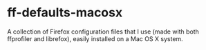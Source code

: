 # ff-defaults-macosx
A collection of Firefox configuration files that I use (made with both ffprofiler and librefox), easily installed on a Mac OS X system.
